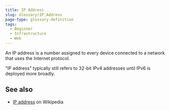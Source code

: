 ```yaml
---
title: IP Address
slug: Glossary/IP_Address
page-type: glossary-definition
tags:
  - Beginner
  - Infrastructure
  - Web
---
```


An IP address is a number assigned to every device connected to a network that uses the Internet protocol.

"IP address" typically still refers to 32-bit IPv4 addresses until IPv6 is deployed more broadly.

## See also

- [IP address](https://en.wikipedia.org/wiki/IP_address) on Wikipedia
